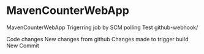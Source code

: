 # MavenCounterWebApp
MavenCounterWebApp
Trigerring job by SCM polling Test
github-webhook/

Code changes
New changes from github
Changes made to trigger build
New Commit

